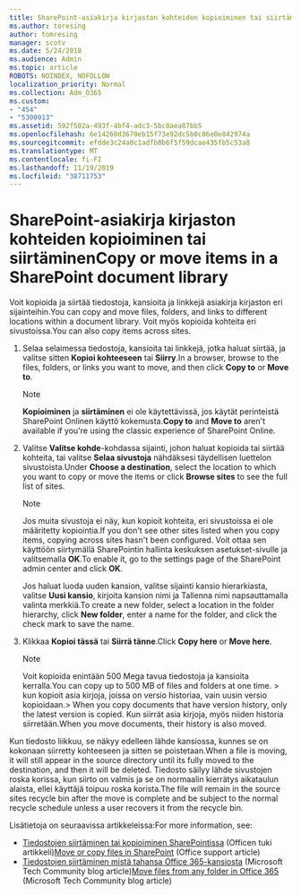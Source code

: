 ```yaml
---
title: SharePoint-asiakirja kirjaston kohteiden kopioiminen tai siirtäminen
ms.author: toresing
author: tomresing
manager: scotv
ms.date: 5/24/2018
ms.audience: Admin
ms.topic: article
ROBOTS: NOINDEX, NOFOLLOW
localization_priority: Normal
ms.collection: Adm_O365
ms.custom:
- "454"
- "5300013"
ms.assetid: 592f502a-493f-4bf4-adc3-5bc8aea87bb5
ms.openlocfilehash: 6e14260d3670eb15f73e92dc5b0c86e0e842974a
ms.sourcegitcommit: efdde3c24a0c1adfb8b6f5f59dcae435fb5c53a8
ms.translationtype: MT
ms.contentlocale: fi-FI
ms.lasthandoff: 11/19/2019
ms.locfileid: "38711753"
---
```

# <a name="copy-or-move-items-in-a-sharepoint-document-library"></a><span data-ttu-id="e3c1a-102">SharePoint-asiakirja kirjaston kohteiden kopioiminen tai siirtäminen</span><span class="sxs-lookup"><span data-stu-id="e3c1a-102">Copy or move items in a SharePoint document library</span></span>

<span data-ttu-id="e3c1a-103">Voit kopioida ja siirtää tiedostoja, kansioita ja linkkejä asiakirja kirjaston eri sijainteihin.</span><span class="sxs-lookup"><span data-stu-id="e3c1a-103">You can copy and move files, folders, and links to different locations within a document library.</span></span> <span data-ttu-id="e3c1a-104">Voit myös kopioida kohteita eri sivustoissa.</span><span class="sxs-lookup"><span data-stu-id="e3c1a-104">You can also copy items across sites.</span></span> 
  
1. <span data-ttu-id="e3c1a-105">Selaa selaimessa tiedostoja, kansioita tai linkkejä, jotka haluat siirtää, ja valitse sitten **Kopioi kohteeseen** tai **Siirry**.</span><span class="sxs-lookup"><span data-stu-id="e3c1a-105">In a browser, browse to the files, folders, or links you want to move, and then click **Copy to** or **Move to**.</span></span>

    > [!NOTE]
    > <span data-ttu-id="e3c1a-106">**Kopioiminen** ja **siirtäminen** ei ole käytettävissä, jos käytät perinteistä SharePoint Onlinen käyttö kokemusta.</span><span class="sxs-lookup"><span data-stu-id="e3c1a-106">**Copy to** and **Move to** aren't available if you're using the classic experience of SharePoint Online.</span></span>
  
2. <span data-ttu-id="e3c1a-107">Valitse **Valitse kohde**-kohdassa sijainti, johon haluat kopioida tai siirtää kohteita, tai valitse **Selaa sivustoja** nähdäksesi täydellisen luettelon sivustoista.</span><span class="sxs-lookup"><span data-stu-id="e3c1a-107">Under **Choose a destination**, select the location to which you want to copy or move the items or click **Browse sites** to see the full list of sites.</span></span>

    > [!NOTE]
    > <span data-ttu-id="e3c1a-108">Jos muita sivustoja ei näy, kun kopioit kohteita, eri sivustoissa ei ole määritetty kopiointia.</span><span class="sxs-lookup"><span data-stu-id="e3c1a-108">If you don't see other sites listed when you copy items, copying across sites hasn't been configured.</span></span> <span data-ttu-id="e3c1a-109">Voit ottaa sen käyttöön siirtymällä SharePointin hallinta keskuksen asetukset-sivulle ja valitsemalla **OK**.</span><span class="sxs-lookup"><span data-stu-id="e3c1a-109">To enable it, go to the settings page of the SharePoint admin center and click **OK**.</span></span>
  
    <span data-ttu-id="e3c1a-110">Jos haluat luoda uuden kansion, valitse sijainti kansio hierarkiasta, valitse **Uusi kansio**, kirjoita kansion nimi ja Tallenna nimi napsauttamalla valinta merkkiä.</span><span class="sxs-lookup"><span data-stu-id="e3c1a-110">To create a new folder, select a location in the folder hierarchy, click **New folder**, enter a name for the folder, and click the check mark to save the name.</span></span>

3. <span data-ttu-id="e3c1a-111">Klikkaa **Kopioi tässä** tai **Siirrä tänne**.</span><span class="sxs-lookup"><span data-stu-id="e3c1a-111">Click **Copy here** or **Move here**.</span></span>

    > [!NOTE]
    > <span data-ttu-id="e3c1a-112">Voit kopioida enintään 500 Mega tavua tiedostoja ja kansioita kerralla.</span><span class="sxs-lookup"><span data-stu-id="e3c1a-112">You can copy up to 500 MB of files and folders at one time.</span></span> <span data-ttu-id="e3c1a-113">> kun kopioit asia kirjoja, joissa on versio historiaa, vain uusin versio kopioidaan.</span><span class="sxs-lookup"><span data-stu-id="e3c1a-113">>  When you copy documents that have version history, only the latest version is copied.</span></span> <span data-ttu-id="e3c1a-114">Kun siirrät asia kirjoja, myös niiden historia siirretään.</span><span class="sxs-lookup"><span data-stu-id="e3c1a-114">When you move documents, their history is also moved.</span></span>
  
 <span data-ttu-id="e3c1a-115">Kun tiedosto liikkuu, se näkyy edelleen lähde kansiossa, kunnes se on kokonaan siirretty kohteeseen ja sitten se poistetaan.</span><span class="sxs-lookup"><span data-stu-id="e3c1a-115">When a file is moving, it will still appear in the source directory until its fully moved to the destination, and then it will be deleted.</span></span> <span data-ttu-id="e3c1a-116">Tiedosto säilyy lähde sivustojen roska korissa, kun siirto on valmis ja se on normaalin kierrätys aikataulun alaista, ellei käyttäjä toipuu roska korista.</span><span class="sxs-lookup"><span data-stu-id="e3c1a-116">The file will remain in the source sites recycle bin after the move is complete and be subject to the normal recycle schedule unless a user recovers it from the recycle bin.</span></span>

<span data-ttu-id="e3c1a-117">Lisätietoja on seuraavissa artikkeleissa:</span><span class="sxs-lookup"><span data-stu-id="e3c1a-117">For more information, see:</span></span>

 - <span data-ttu-id="e3c1a-118">[Tiedostojen siirtäminen tai kopioiminen SharePointissa](https://support.office.com/article/move-or-copy-files-in-sharepoint-00e2f483-4df3-46be-a861-1f5f0c1a87bc) (Officen tuki artikkeli)</span><span class="sxs-lookup"><span data-stu-id="e3c1a-118">[Move or copy files in SharePoint](https://support.office.com/article/move-or-copy-files-in-sharepoint-00e2f483-4df3-46be-a861-1f5f0c1a87bc) (Office support article)</span></span>
 - <span data-ttu-id="e3c1a-119">[Tiedostojen siirtäminen mistä tahansa Office 365-kansiosta](https://techcommunity.microsoft.com/t5/Microsoft-SharePoint-Blog/Now-move-files-anywhere-in-Office-365-SharePoint-and-OneDrive/ba-p/146973) (Microsoft Tech Community blog article)</span><span class="sxs-lookup"><span data-stu-id="e3c1a-119">[Move files from any folder in Office 365](https://techcommunity.microsoft.com/t5/Microsoft-SharePoint-Blog/Now-move-files-anywhere-in-Office-365-SharePoint-and-OneDrive/ba-p/146973) (Microsoft Tech Community blog article)</span></span>  